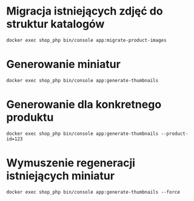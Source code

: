
# Migracja istniejących zdjęć do struktur katalogów
```docker exec shop_php bin/console app:migrate-product-images```

# Generowanie miniatur
```docker exec shop_php bin/console app:generate-thumbnails```

# Generowanie dla konkretnego produktu
```docker exec shop_php bin/console app:generate-thumbnails --product-id=123```

# Wymuszenie regeneracji istniejących miniatur
```docker exec shop_php bin/console app:generate-thumbnails --force```
